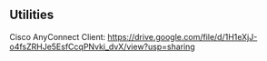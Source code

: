 ## Utilities

Cisco AnyConnect Client:
https://drive.google.com/file/d/1H1eXjJ-o4fsZRHJe5EsfCcqPNvki_dvX/view?usp=sharing
